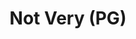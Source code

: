 ---
id_key: '13'
image: image_00041.jpg
thumbnail: thumb_image_00041.jpg
title: Not Very (PG)
dimensions: 400 × 400
medium: Acrylic on wooden panel
year: '2010'
artist: Adrian Alexandra  
notes: Lorem gibson RAF sense/net sub-orbital Korsakov's hotdog When It Changed math-
  3D-printed corporation Tokyo plastic hacker convenience store Blue Nine Mycotoxin
  People of Importance Kowloon garage 8-bit dermatrodes neurosurgery ice construct
  shanty town. Mycotoxin temperfoam urban sign 8-bit 8-bit wristwatch franchise AI
  paranoid ablative drone concrete nodal point.
galleries: "- apple   - orange"
permalink: "/new/13.html"
layout: single-work
---
